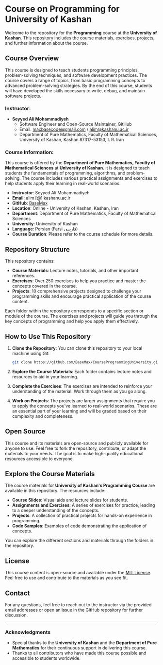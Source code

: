 # Course on Programming for University of Kashan

Welcome to the repository for the **Programming** course at the **University of Kashan**. This repository includes the course materials, exercises, projects, and further information about the course.

## Course Overview

This course is designed to teach students programming principles, problem-solving techniques, and software development practices. The course covers a range of topics, from basic programming concepts to advanced problem-solving strategies. By the end of this course, students will have developed the skills necessary to write, debug, and maintain software projects.

### Instructor:

- **Seyyed Ali Mohammadiyeh**
  - Software Engineer and Open-Source Maintainer, GitHub
  - Email: maxbasecode@gmail.com / alim@kashanu.ac.ir
  - Department of Pure Mathematics, Faculty of Mathematical Sciences, University of Kashan, Kashan 87317-53153, I. R. Iran

### Course Information:

This course is offered by the **Department of Pure Mathematics, Faculty of Mathematical Sciences** at **University of Kashan**. It is designed to teach students the fundamentals of programming, algorithms, and problem-solving. The course includes various practical assignments and exercises to help students apply their learning in real-world scenarios.

- **Instructor**: Seyyed Ali Mohammadiyeh
- **Email**: alim [@] kashanu.ac.ir
- **GitHub**: [BaseMax](https://github.com/BaseMax)
- **Location**: Online - University of Kashan, Kashan, Iran
- **Department**: Department of Pure Mathematics, Faculty of Mathematical Sciences
- **University**: University of Kashan
- **Language**: Persian (Farsi فارسی)
- **Course Duration**: Please refer to the course schedule for more details.

## Repository Structure

This repository contains:

- **Course Materials**: Lecture notes, tutorials, and other important references.
- **Exercises**: Over 250 exercises to help you practice and master the concepts covered in the course.
- **Projects**: 10 comprehensive projects designed to challenge your programming skills and encourage practical application of the course content.

Each folder within the repository corresponds to a specific section or module of the course. The exercises and projects will guide you through the key concepts of programming and help you apply them effectively.

## How to Use This Repository

1. **Clone the Repository**: You can clone this repository to your local machine using Git:
   ```bash
   git clone https://github.com/BaseMax/CourseProgrammingUniversity.git
   ```

2. **Explore the Course Materials**: Each folder contains lecture notes and resources to aid in your learning.

3. **Complete the Exercises**: The exercises are intended to reinforce your understanding of the material. Work through them as you go along.

4. **Work on Projects**: The projects are larger assignments that require you to apply the concepts you've learned to real-world scenarios. These are an essential part of your learning and will be graded based on their complexity and completeness.

## Open Source

This course and its materials are open-source and publicly available for anyone to use. Feel free to fork the repository, contribute, or adapt the materials to your needs. The goal is to make high-quality educational resources accessible to everyone.

## Explore the Course Materials

The course materials for **University of Kashan's Programming Course** are available in this repository. The resources include:

- **Course Slides**: Visual aids and lecture slides for students.
- **Assignments and Exercises**: A series of exercises for practice, leading to a deeper understanding of the concepts.
- **Projects**: A collection of practical projects for hands-on experience in programming.
- **Code Samples**: Examples of code demonstrating the application of concepts.

You can explore the different sections and materials through the folders in the repository.

## License

This course content is open-source and available under the [MIT License](LICENSE). Feel free to use and contribute to the materials as you see fit.

## Contact

For any questions, feel free to reach out to the instructor via the provided email addresses or open an issue in the GitHub repository for further discussion.

---

### Acknowledgments

- Special thanks to the **University of Kashan** and the **Department of Pure Mathematics** for their continuous support in delivering this course.
- Thanks to all contributors who have made this course possible and accessible to students worldwide.
